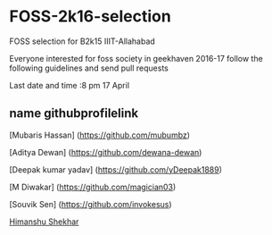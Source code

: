 # FOSS-2k16-selection
FOSS selection for B2k15 IIIT-Allahabad

Everyone interested for foss society in geekhaven 2016-17 follow the following guidelines and send pull requests

Last date and time :8 pm 17 April

name  githubprofilelink 
-----------------------
[Mubaris Hassan] (https://github.com/mubumbz)

[Aditya Dewan] (https://github.com/dewana-dewan)

[Deepak kumar yadav] (https://github.com/yDeepak1889)

[M Diwakar] (https://github.com/magician03)

[Souvik Sen] (https://github.com/invokesus)

[Himanshu Shekhar](https://github.com/himanshub16)
